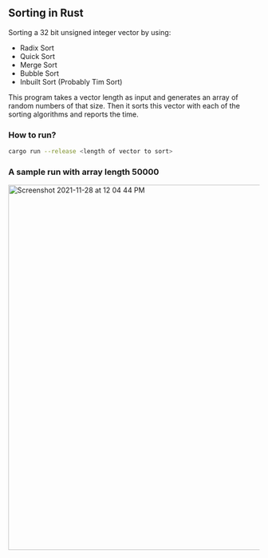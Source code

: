 ## Sorting in Rust
Sorting a 32 bit unsigned integer vector by using:
- Radix Sort
- Quick Sort
- Merge Sort
- Bubble Sort
- Inbuilt Sort (Probably Tim Sort)

This program takes a vector length as input and generates an array of random numbers of that size.
Then it sorts this vector with each of the sorting algorithms and reports the time.

### How to run?
```bash
cargo run --release <length of vector to sort>
```

### A sample run with array length 50000
<img width="732" alt="Screenshot 2021-11-28 at 12 04 44 PM" src="https://user-images.githubusercontent.com/56169176/143732281-3e7d7aa7-c674-4e14-8596-ab1cd3cc7409.png">
